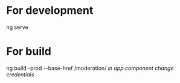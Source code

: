 # For development

ng serve

# For build 

ng build -prod --base-href /moderation/
*in app.component change credentials*